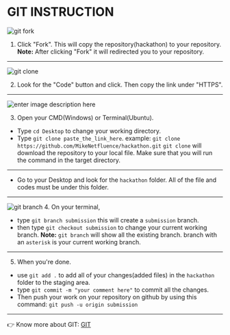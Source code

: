 
# GIT INSTRUCTION


![git fork](https://drive.google.com/uc?id=1t_sp7aQm3CtRxwCWK8T7mK3Yk5payvzI)
1. Click "Fork". This will copy the repository(hackathon) to your repository.
    **Note:** After clicking "Fork" it will redirected you to your repository.


---
![git clone](https://drive.google.com/uc?id=1DGsHui_9qAIBuWsUvycZLZG0JupwJwv8)
 
 2.  Look for the "Code" button and click. Then copy the link under "HTTPS". 
---  
![enter image description here](https://drive.google.com/uc?id=143_62Ceogd4c_3Ih0roUioWWG3BgNDAM)

3. Open your CMD(Windows) or Terminal(Ubuntu). 
 - Type `cd Desktop` to change your working directory.
 - Type `git clone paste_the_link_here`. example: `git clone https://github.com/MikeNetfluence/hackathon.git`
   `git clone` will download the repository to your local file. Make sure that you will run the command in the target directory.

---
 -  Go to your Desktop and look for the `hackathon` folder. All of the file and codes must be under this folder. 
----
![git branch](https://drive.google.com/uc?id=13M0NTTKVWYQmaQbG6vF-1KfSKJn-2ywJ)
4. On your terminal, 
- type `git branch submission` this will create a `submission` branch.
- then type `git checkout submission` to change your current working branch.
**Note:** `git branch` will show all the existing branch. branch with an `asterisk` is your current working branch. 
---
 5. When you're done. 
 - use `git add .` to add all of your changes(added files) in the `hackathon` folder to the staging area.
 - type `git commit -m "your comment here"` to commit all the changes. 
 - Then  push your work on your repository on github by using this command:
 `git push -u origin submission`
  ---

  :point_right: Know more about GIT: [GIT](https://git-scm.com/docs)
